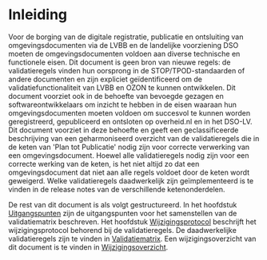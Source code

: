 # Inleiding

Voor de borging van de digitale registratie, publicatie en ontsluiting van
omgevingsdocumenten via de LVBB en
de landelijke voorziening DSO moeten de omgevingsdocumenten voldoen aan diverse
technische en functionele eisen.  Dit document is geen bron van nieuwe regels: de validatieregels 
vinden hun oorsprong in de STOP/TPOD-standaarden of andere documenten
en zijn expliciet geïdentificeerd om de validatiefunctionaliteit van
LVBB en OZON te kunnen ontwikkelen. Dit document voorziet ook in de behoefte van bevoegde gezagen en 
softwareontwikkelaars om inzicht te hebben in de eisen waaraan hun
omgevingsdocumenten moeten voldoen om succesvol te kunnen worden geregistreerd,
gepubliceerd en ontsloten op overheid.nl en in het DSO-LV. Dit document voorziet in deze behoefte
en geeft een geclassificeerde beschrijving van een geharmoniseerd overzicht van
de validatieregels die in de keten van 'Plan tot Publicatie'
nodig zijn voor correcte verwerking van een omgevingsdocument. Hoewel alle
validatieregels nodig zijn voor een correcte werking van de keten, is het niet altijd zo
dat een omgevingsdocument dat niet aan alle regels voldoet door de
keten wordt geweigerd. Welke validatieregels daadwerkelijk zijn geïmplementeerd is te vinden in de
release notes van de verschillende ketenonderdelen.

De rest van dit document is als volgt gestructureerd. In het hoofdstuk [Uitgangspunten](#uitgangspunten) zijn de uitgangspunten voor het samenstellen van de validatiematrix beschreven. Het hoofdstuk [Wijzigingsprotocol](#wijzigingsprotocol) beschrijft het wijzigingsprotocol behorend bij de validatieregels. De daadwerkelijke validatieregels zijn te vinden in [Validatiematrix](#de-validatiematrix). Een wijzigingsoverzicht van dit document is te vinden in [Wijzigingsoverzicht](#wijzigingsoverzicht).
